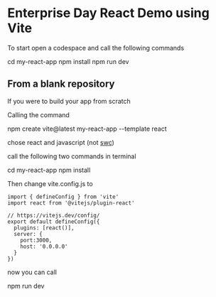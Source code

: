 # Enterprise Day React Demo using Vite

To start open a codespace and call the following commands

cd my-react-app
npm install
npm run dev


## From a blank repository

If you were to build your app from scratch

Calling the command 

npm create vite@latest my-react-app --template react

chose react and javascript (not [swc](https://swc.rs/))


call the following two commands in terminal

cd my-react-app
npm install

Then change vite.config.js to

```
import { defineConfig } from 'vite'
import react from '@vitejs/plugin-react'

// https://vitejs.dev/config/
export default defineConfig({
  plugins: [react()],
  server: {
    port:3000,
    host: '0.0.0.0'
  } 
})
```

now you can call

npm run dev
